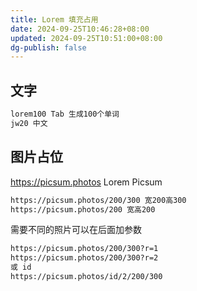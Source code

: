 ```yaml
---
title: Lorem 填充占用
date: 2024-09-25T10:46:28+08:00
updated: 2024-09-25T10:51:00+08:00
dg-publish: false
---
```


## 文字

```html
lorem100 Tab 生成100个单词
jw20 中文
```

## 图片占位

<https://picsum.photos> Lorem Picsum

```html
https://picsum.photos/200/300 宽200高300
https://picsum.photos/200 宽高200
```

需要不同的照片可以在后面加参数

```html
https://picsum.photos/200/300?r=1
https://picsum.photos/200/300?r=2
或 id
https://picsum.photos/id/2/200/300
```
